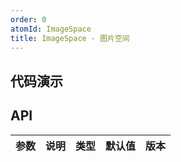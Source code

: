 ```yaml
---
order: 0
atomId: ImageSpace
title: ImageSpace - 图片空间
---
```


## 代码演示
<code src="./_demos/basic.tsx" ></code>

<code src="./_demos/SCPPrint.tsx" ></code>
## API
| 参数 | 说明 | 类型 | 默认值 | 版本 |
| ---- | ---- | ---- | ------ | ---- |
